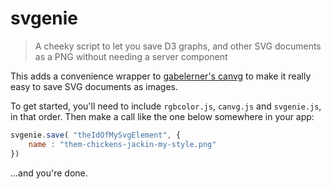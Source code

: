 # svgenie

> A cheeky script to let you save D3 graphs, and other SVG documents as a PNG without needing a server component

This adds a convenience wrapper to [gabelerner's canvg](https://code.google.com/p/canvg/ "canvg") to make it really easy to save SVG documents as images.

To get started, you'll need to include `rgbcolor.js`, `canvg.js` and `svgenie.js`, in that order. 
Then make a call like the one below somewhere in your app:

```js
svgenie.save( "theIdOfMySvgElement", {
    name : "them-chickens-jackin-my-style.png"
})
```

...and you're done.



